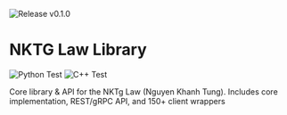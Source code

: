 ![Release v0.1.0](https://img.shields.io/github/v/release/NKTgLaw/nktg-law-library?label=Release)
# NKTG Law Library

![Python Test](https://github.com/NKTGLaw/nktg-law-library/actions/workflows/python-test.yml/badge.svg)
![C++ Test](https://github.com/NKTGLaw/nktg-law-library/actions/workflows/cpp-test.yml/badge.svg)


Core library &amp; API for the NKTg Law (Nguyen Khanh Tung). Includes core implementation, REST/gRPC API, and 150+ client wrappers
